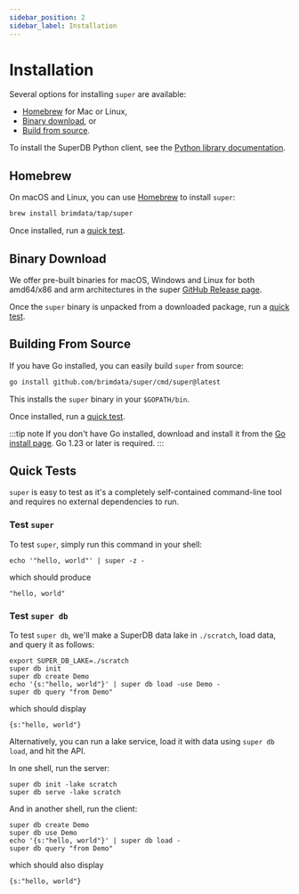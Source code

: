 ```yaml
---
sidebar_position: 2
sidebar_label: Installation
---
```


# Installation

Several options for installing `super` are available:
* [Homebrew](#homebrew) for Mac or Linux,
* [Binary download](#binary-download), or
* [Build from source](#building-from-source).

To install the SuperDB Python client, see the
[Python library documentation](libraries/python.md).

## Homebrew

On macOS and Linux, you can use [Homebrew](https://brew.sh/) to install `super`:

```bash
brew install brimdata/tap/super
```

Once installed, run a [quick test](#quick-tests).

## Binary Download

We offer pre-built binaries for macOS, Windows and Linux for both amd64/x86 and arm
architectures in the super [GitHub Release page](https://github.com/brimdata/super/releases).

Once the `super` binary is unpacked from a downloaded package, run a [quick test](#quick-tests).

## Building From Source

If you have Go installed, you can easily build `super` from source:

```bash
go install github.com/brimdata/super/cmd/super@latest
```

This installs the `super` binary in your `$GOPATH/bin`.

Once installed, run a [quick test](#quick-tests).

:::tip note
If you don't have Go installed, download and install it from the
[Go install page](https://golang.org/doc/install). Go 1.23 or later is
required.
:::


## Quick Tests

`super` is easy to test as it's a completely self-contained
command-line tool and requires no external dependencies to run.

### Test `super`

To test `super`, simply run this command in your shell:
```mdtest-command
echo '"hello, world"' | super -z -
```
which should produce
```mdtest-output
"hello, world"
```

### Test `super db`

To test `super db`, we'll make a SuperDB data lake in `./scratch`, load data, and query it
as follows:
```
export SUPER_DB_LAKE=./scratch
super db init
super db create Demo
echo '{s:"hello, world"}' | super db load -use Demo -
super db query "from Demo"
```
which should display
```
{s:"hello, world"}
```
Alternatively, you can run a lake service, load it with data using `super db load`,
and hit the API.

In one shell, run the server:
```
super db init -lake scratch
super db serve -lake scratch
```
And in another shell, run the client:
```
super db create Demo
super db use Demo
echo '{s:"hello, world"}' | super db load -
super db query "from Demo"
```
which should also display
```
{s:"hello, world"}
```
